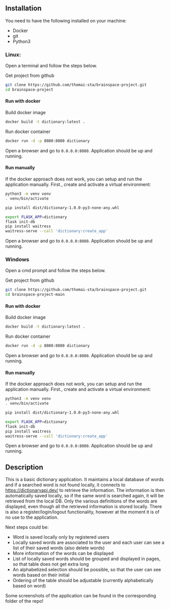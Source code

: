 ## Installation

You need to have the following installed on your machine:
- Docker
- git
- Python3

### Linux:

Open a terminal and follow the steps below.

Get project from github
```bash
git clone https://github.com/thomai-sta/brainspace-project.git
cd brainspace-project
```

#### Run with docker

Build docker image

```bash
docker build -t dictionary:latest .
```

Run docker container
```bash
docker run -d -p 8080:8080 dictionary
```

Open a browser and go to ```0.0.0.0:8080```. Application should be up and running.

#### Run manually

If the docker approach does not work, you can setup and run the application manually. First., create and activate a virtual environment:
```bash
python3 -m venv venv
. venv/bin/activate
```

```bash
pip install dist/dictionary-1.0.0-py3-none-any.whl
```

```bash
export FLASK_APP=dictionary
flask init-db
pip install waitress
waitress-serve --call 'dictionary:create_app'
```

Open a browser and go to ```0.0.0.0:8080```. Application should be up and running.

### Windows

Open a cmd prompt and follow the steps below.

Get project from github
```bash
git clone https://github.com/thomai-sta/brainspace-project.git
cd brainspace-project-main
```

#### Run with docker

Build docker image

```bash
docker build -t dictionary:latest .
```

Run docker container
```bash
docker run -d -p 8080:8080 dictionary
```

Open a browser and go to ```0.0.0.0:8080```. Application should be up and running.

#### Run manually

If the docker approach does not work, you can setup and run the application manually. First., create and activate a virtual environment:
```bash
python3 -m venv venv
. venv/bin/activate
```

```bash
pip install dist/dictionary-1.0.0-py3-none-any.whl
```

```bash
export FLASK_APP=dictionary
flask init-db
pip install waitress
waitress-serve --call 'dictionary:create_app'
```

Open a browser and go to ```0.0.0.0:8080```. Application should be up and running.





## Description

This is a basic dictionary application. It maintains a local database of words and if a searched word is not found locally, it connects to https://dictionaryapi.dev/ to retrieve the information. The information is then automatically saved locally, so if the same word is searched again, it will be retrieved from the local DB. Only the various definitions of the words are displayed, even though all the retrieved information is stored locally. There is also a register/login/logout functionality, however at the moment it is of no use to the application.

Next steps could be:

- Word is saved locally only by registered users
- Locally saved words are associated to the user and each user can see a list of their saved words (also delete words)
- More information of the words can be displayed
- List of locally saved words should be grouped and displayed in pages, so that table does not get extra long
- An alphabetized selection should be possible, so that the user can see words based on their initial
- Ordering of the table should be adjustable (currently alphabetically based on word)



Some screenshots of the application can be found in the corresponding folder of the repo!
